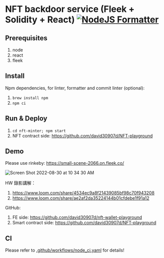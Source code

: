 # NFT backdoor service (Fleek + Solidity + React) [![NodeJS Formatter](https://github.com/david30907d/nft-wallet-playground/actions/workflows/node.yaml/badge.svg)](https://github.com/david30907d/nft-wallet-playground/actions/workflows/node.yaml)

## Prerequisites

1. node
2. react
3. fleek

## Install

Npm dependencies, for linter, formatter and commit linter (optional):

1. `brew install npm`
2. `npm ci`

## Run & Deploy

1. `cd nft-minter; npm start`
2. NFT contract side: https://github.com/david30907d/NFT-playground

## Demo

Please use rinkeby: https://small-scene-2066.on.fleek.co/

![Screen Shot 2022-08-30 at 10 34 30 AM](https://user-images.githubusercontent.com/9366404/187335828-5043c482-88d1-452e-9da2-f30ac4febd27.png)

HW 錄影講解：

1. https://www.loom.com/share/4534ec9a8f21439085bf98c70f943208
2. https://www.loom.com/share/ae2af2da35224144b01cfdebe1f91a12

GitHub:

1. FE side: https://github.com/david30907d/nft-wallet-playground
2. Smart contract side: https://github.com/david30907d/NFT-playground

## CI

Please refer to [.github/workflows/node_ci.yaml](.github/workflows/node_ci.yaml) for details!
